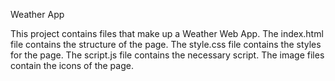 Weather App

This project contains files that make up a Weather Web App.
The index.html file contains the structure of the page.
The style.css file contains the styles for the page.
The script.js file contains the necessary script.
The image files contain the icons of the page.
